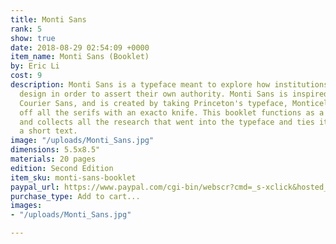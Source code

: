 ```yaml
---
title: Monti Sans
rank: 5
show: true
date: 2018-08-29 02:54:09 +0000
item_name: Monti Sans (Booklet)
by: Eric Li
cost: 9
description: Monti Sans is a typeface meant to explore how institutions deploy graphic
  design in order to assert their own authority. Monti Sans is inspired by James Goggin's
  Courier Sans, and is created by taking Princeton's typeface, Monticello, and cutting
  off all the serifs with an exacto knife. This booklet functions as a specimen book
  and collects all the research that went into the typeface and ties it together with
  a short text.
image: "/uploads/Monti_Sans.jpg"
dimensions: 5.5x8.5"
materials: 20 pages
edition: Second Edition
item_sku: monti-sans-booklet
paypal_url: https://www.paypal.com/cgi-bin/webscr?cmd=_s-xclick&hosted_button_id=XZBBDNNLYR5DQ
purchase_type: Add to cart...
images:
- "/uploads/Monti_Sans.jpg"

---
```

